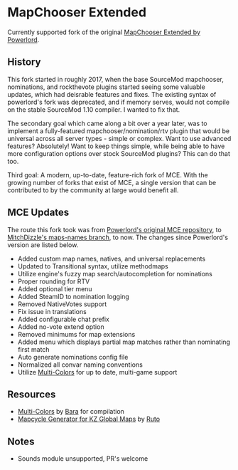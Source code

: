 # MapChooser Extended

Currently supported fork of the original [MapChooser Extended by Powerlord](https://forums.alliedmods.net/showthread.php?t=156974).

## History

This fork started in roughly 2017, when the base SourceMod mapchooser, nominations, and rockthevote plugins started seeing some valuable updates, which had deisrable features and fixes. The existing syntax of powerlord's fork was deprecated, and if memory serves, would not compile on the stable SourceMod 1.10 compiler. I wanted to fix that.

The secondary goal which came along a bit over a year later, was to implement a fully-featured mapchooser/nomination/rtv plugin that would be universal across all server types - simple or complex. Want to use advanced features? Absolutely! Want to keep things simple, while being able to have more configuration options over stock SourceMod plugins? This can do that too.

Third goal: A modern, up-to-date, feature-rich fork of MCE. With the growing number of forks that exist of MCE, a single version that can be contributed to by the community at large would benefit all.

## MCE Updates

The route this fork took was from [Powerlord's original MCE repository](https://github.com/powerlord/sourcemod-mapchooser-extended), to [MitchDizzle's maps-names branch](https://github.com/MitchDizzle/sourcemod-mapchooser-extended/tree/map-names), to now. The changes since Powerlord's version are listed below.

- Added custom map names, natives, and universal replacements
- Updated to Transitional syntax, utilize methodmaps
- Utilize engine's fuzzy map search/autocompletion for nominations
- Proper rounding for RTV
- Added optional tier menu
- Added SteamID to nomination logging
- Removed NativeVotes support
- Fix issue in translations
- Added configurable chat prefix
- Added no-vote extend option
- Removed minimums for map extensions
- Added menu which displays partial map matches rather than nominating first match
- Auto generate nominations config file
- Normalized all convar naming conventions
- Utilize [Multi-Colors](https://github.com/Bara/Multi-Colors) for up to date, multi-game support

## Resources

- [Multi-Colors](https://github.com/Bara/Multi-Colors) by [Bara](https://github.com/Bara) for compilation
- [Mapcycle Generator for KZ Global Maps](https://devruto.github.io/KZMapcycleGenerator/) by [Ruto](https://github.com/devruto)

## Notes

- Sounds module unsupported, PR's welcome